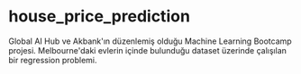 # house_price_prediction

Global AI Hub ve Akbank'ın düzenlemiş olduğu Machine Learning Bootcamp projesi. Melbourne'daki evlerin içinde bulunduğu dataset üzerinde çalışılan bir regression problemi. 
